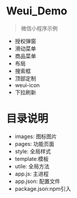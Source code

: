 # Weui_Demo

> 微信小程序示例
- 授权弹窗
- 滑动菜单
- 商品菜单
- 布局
- 搜索框
- 顶部定制
- weui-icon
- 下拉刷新


# 目录说明


- images: 图标图片
- pages: 功能页面
- style: 全局样式
- template:模板
- utile: 全局方法
- app.js: 主进程
- app.json: 配置文件
- package.json:npm引入

